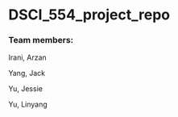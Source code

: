 # DSCI_554_project_repo


### Team members:

 Irani, Arzan <br/>

 Yang, Jack <br/>

 Yu, Jessie <br/>

 Yu, Linyang <br/>